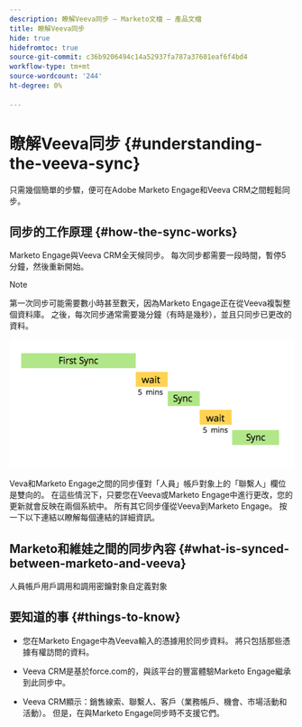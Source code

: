 ```yaml
---
description: 瞭解Veeva同步 — Marketo文檔 — 產品文檔
title: 瞭解Veeva同步
hide: true
hidefromtoc: true
source-git-commit: c36b9206494c14a52937fa787a37601eaf6f4bd4
workflow-type: tm+mt
source-wordcount: '244'
ht-degree: 0%

---
```


# 瞭解Veeva同步 {#understanding-the-veeva-sync}

只需幾個簡單的步驟，便可在Adobe Marketo Engage和Veeva CRM之間輕鬆同步。

## 同步的工作原理 {#how-the-sync-works}

Marketo Engage與Veeva CRM全天候同步。 每次同步都需要一段時間，暫停5分鐘，然後重新開始。

>[!NOTE]
>
>第一次同步可能需要數小時甚至數天，因為Marketo Engage正在從Veeva複製整個資料庫。 之後，每次同步通常需要幾分鐘（有時是幾秒），並且只同步已更改的資料。

![](assets/understanding-the-veeva-sync-1.png)

Veva和Marketo Engage之間的同步僅對「人員」帳戶對象上的「聯繫人」欄位是雙向的。 在這些情況下，只要您在Veeva或Marketo Engage中進行更改，您的更新就會反映在兩個系統中。 所有其它同步僅從Veeva到Marketo Engage。 按一下以下連結以瞭解每個連結的詳細資訊。

## Marketo和維娃之間的同步內容 {#what-is-synced-between-marketo-and-veeva}

人員帳戶用戶調用和調用密鑰對象自定義對象

## 要知道的事 {#things-to-know}

* 您在Marketo Engage中為Veeva輸入的憑據用於同步資料。 將只包括那些憑據有權訪問的資料。

* Veeva CRM是基於force.com的，與該平台的豐富體驗Marketo Engage繼承到此同步中。

* Veeva CRM顯示：銷售線索、聯繫人、客戶（業務帳戶、機會、市場活動和活動）。 但是，在與Marketo Engage同步時不支援它們。
